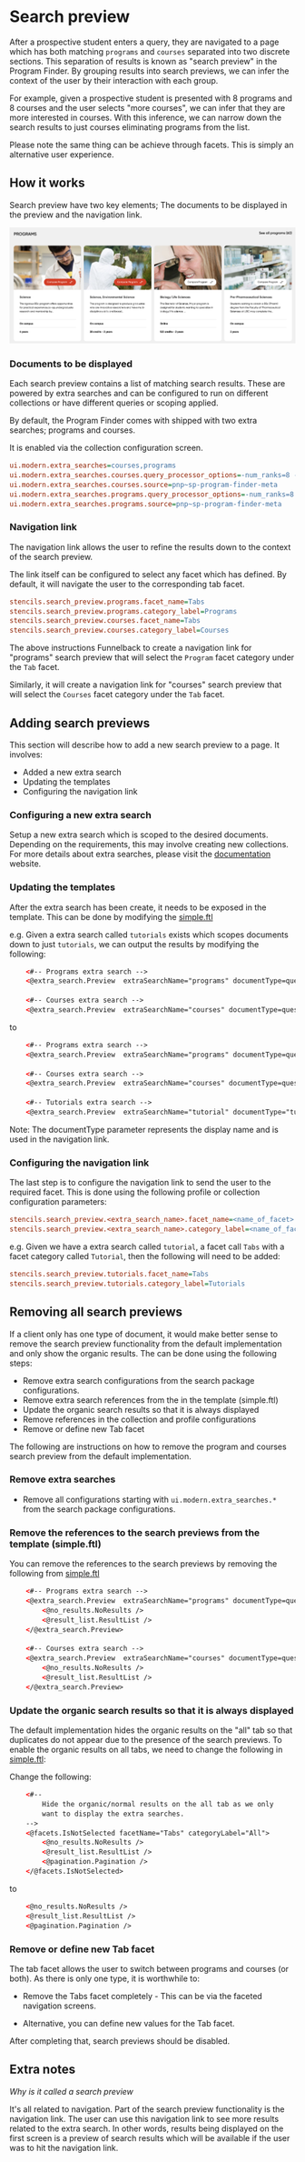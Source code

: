 # Search preview

After a prospective student enters a query, they are navigated to a page which has both matching `programs` and `courses` separated into two discrete sections. This separation of results is known as "search preview" in the Program Finder. By grouping results into search previews, we can infer the context of the user by their interaction with each group.

For example, given a prospective student is presented with 8 programs and 8 courses and the user selects "more courses", we can infer that they are more
interested in courses. With this inference, we can narrow down the search results to just courses eliminating programs from the list.  

Please note the same thing can be achieve through facets. This is simply an alternative user experience.

## How it works

Search preview have two key elements; The documents to be displayed in the preview and the navigation link.

![Search preview](images/search_preview.png "Search preview")

### Documents to be displayed

Each search preview contains a list of matching search results. These are powered by extra searches and can be configured to run on different collections or have different queries or scoping applied.

By default, the Program Finder comes with shipped with two extra searches; programs and courses.

It is enabled via the collection configuration screen.

```ini
ui.modern.extra_searches=courses,programs
ui.modern.extra_searches.courses.query_processor_options=-num_ranks=8 -clive=pnp~ds-program-finder-courses-web -log=off -spelling=off -show_qsyntax_tree=off -explain=false 
ui.modern.extra_searches.courses.source=pnp~sp-program-finder-meta
ui.modern.extra_searches.programs.query_processor_options=-num_ranks=8 -clive=pnp~ds-program-finder-programs-web -log=off -spelling=off -show_qsyntax_tree=off -explain=false 
ui.modern.extra_searches.programs.source=pnp~sp-program-finder-meta
```

### Navigation link

The navigation link allows the user to refine the results down to the context of the search preview.

The link itself can be configured to select any facet which has defined. By default, it will navigate the user to the corresponding tab facet.

```ini
stencils.search_preview.programs.facet_name=Tabs
stencils.search_preview.programs.category_label=Programs
stencils.search_preview.courses.facet_name=Tabs
stencils.search_preview.courses.category_label=Courses
```

The above instructions Funnelback to create a navigation link for "programs" search preview that will select the `Program` facet category under the `Tab` facet.

Similarly, it will create a navigation link for "courses" search preview that will select the `Courses` facet category under the `Tab` facet.

## Adding search previews

This section will describe how to add a new search preview to a page. It involves:

* Added a new extra search
* Updating the templates
* Configuring the navigation link

### Configuring a new extra search

Setup a new extra search which is scoped to the desired documents. Depending on the requirements, this may involve creating new collections. For more details about extra searches, please visit the [documentation](https://docs.squiz.net/funnelback/docs/latest/build/results-pages/extra-searches/index.html) website.

### Updating the templates

After the extra search has been create, it needs to be exposed in the template. This can be done by modifying the [simple.ftl](../_default_preview/simple.ftl)

e.g. Given a extra search called `tutorials` exists which scopes documents down to just `tutorials`, we can output the results by modifying the following:

```html
    <#-- Programs extra search -->
    <@extra_search.Preview  extraSearchName="programs" documentType=question.getCurrentProfileConfig().get("stencils.I18n.finder_type_primary") + "s" />

    <#-- Courses extra search -->
    <@extra_search.Preview  extraSearchName="courses" documentType=question.getCurrentProfileConfig().get("stencils.I18n.finder_type_secondary") + "s" />
```

to

```html
    <#-- Programs extra search -->
    <@extra_search.Preview  extraSearchName="programs" documentType=question.getCurrentProfileConfig().get("stencils.I18n.finder_type_primary") + "s" />

    <#-- Courses extra search -->
    <@extra_search.Preview  extraSearchName="courses" documentType=question.getCurrentProfileConfig().get("stencils.I18n.finder_type_secondary") + "s" />

    <#-- Tutorials extra search -->
    <@extra_search.Preview  extraSearchName="tutorial" documentType="tutorial" />
```

Note: The documentType parameter represents the display name and is used in the navigation link.

### Configuring the navigation link

The last step is to configure the navigation link to send the user to the required facet. This is done using the following profile or collection configuration parameters:

```ini
stencils.search_preview.<extra_search_name>.facet_name=<name_of_facet>
stencils.search_preview.<extra_search_name>.category_label=<name_of_facet_category>
```

e.g. Given we have a extra search called `tutorial`, a facet call `Tabs` with a facet category called `Tutorial`, then the following will need to be added:

```ini
stencils.search_preview.tutorials.facet_name=Tabs
stencils.search_preview.tutorials.category_label=Tutorials
```

## Removing all search previews

If a client only has one type of document, it would make better sense to remove the search preview functionality from the default implementation and only show
the organic results. The can be done using the following steps:

* Remove extra search configurations from the search package configurations.
* Remove extra search references from the in the template (simple.ftl)
* Update the organic search results so that it is always displayed
* Remove references in the collection and profile configurations
* Remove or define new Tab facet

The following are instructions on how to remove the program and courses search preview from the default implementation.

### Remove extra searches

* Remove all configurations starting with `ui.modern.extra_searches.*` from the search package configurations.

### Remove the references to the search previews from the template (simple.ftl)

You can remove the references to the search previews by removing the following from [simple.ftl](../simple.ftl)

```html
    <#-- Programs extra search -->
    <@extra_search.Preview  extraSearchName="programs" documentType=question.getCurrentProfileConfig().get("stencils.I18n.finder_type_primary") + "s">
        <@no_results.NoResults />
        <@result_list.ResultList />
    </@extra_search.Preview>
    
    <#-- Courses extra search -->
    <@extra_search.Preview  extraSearchName="courses" documentType=question.getCurrentProfileConfig().get("stencils.I18n.finder_type_secondary") + "s">
        <@no_results.NoResults />
        <@result_list.ResultList />
    </@extra_search.Preview>
```
### Update the organic search results so that it is always displayed

The default implementation hides the organic results on the "all" tab so that duplicates do not appear due to the presence of the search previews. To enable
the organic results on all tabs, we need to change the following in [simple.ftl](../_default_preview/simple.ftl):

Change the following:

```html
    <#-- 
        Hide the organic/normal results on the all tab as we only 
        want to display the extra searches.  
    -->
    <@facets.IsNotSelected facetName="Tabs" categoryLabel="All">
        <@no_results.NoResults />
        <@result_list.ResultList />
        <@pagination.Pagination />
    </@facets.IsNotSelected>
```
to
```html
    <@no_results.NoResults />
    <@result_list.ResultList />
    <@pagination.Pagination />
```
### Remove or define new Tab facet

The tab facet allows the user to switch between programs and courses (or both). As there is only one type, it is worthwhile to:

* Remove the Tabs facet completely - This can be via the faceted navigation screens.

* Alternative, you can define new values for the Tab facet.

After completing that, search previews should be disabled.

## Extra notes

*Why is it called a search preview*

It's all related to navigation. Part of the search preview functionality is the navigation link. The user can use this navigation link to see more results related to the extra search. In other words, results being displayed on the first screen is a preview of search results which will be available if the user was to hit the navigation link.
